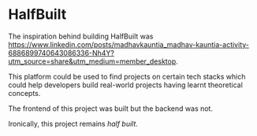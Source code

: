 # HalfBuilt

The inspiration behind building HalfBuilt was https://www.linkedin.com/posts/madhavkauntia_madhav-kauntia-activity-6886899740643086336-Nh4Y?utm_source=share&utm_medium=member_desktop.

This platform could be used to find projects on certain tech stacks which could help developers build real-world projects having learnt theoretical concepts.

The frontend of this project was built but the backend was not.

Ironically, this project remains _half built_.
